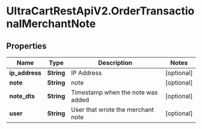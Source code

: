 # UltraCartRestApiV2.OrderTransactionalMerchantNote

## Properties
Name | Type | Description | Notes
------------ | ------------- | ------------- | -------------
**ip_address** | **String** | IP Address | [optional] 
**note** | **String** | note | [optional] 
**note_dts** | **String** | Timestamp when the note was added | [optional] 
**user** | **String** | User that wrote the merchant note | [optional] 


